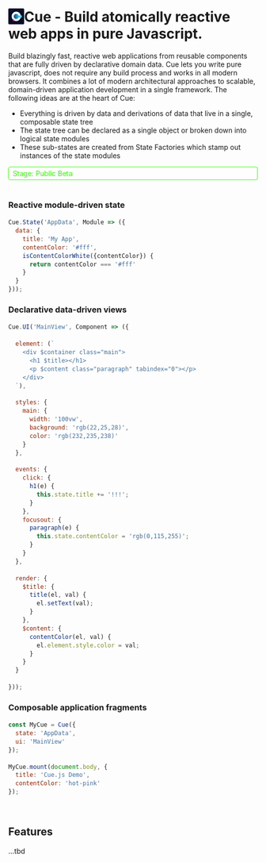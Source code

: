 # <img align="left" src="https://github.com/monokee/Cue/raw/master/CueLogo.png" alt="Cue Logo" width="32"/> Cue - Build atomically reactive web apps in pure Javascript.

Build blazingly fast, reactive web applications from reusable components that are fully driven by declarative
domain data. Cue lets you write pure javascript, does not require any build process and works in all modern browsers.
It combines a lot of modern architectural approaches to scalable, domain-driven application development
in a single framework. The following ideas are at the heart of Cue:
- Everything is driven by data and derivations of data that live in a single, composable state tree
- The state tree can be declared as a single object or broken down into logical state modules
- These sub-states are created from State Factories which stamp out instances of the state modules

<div style="padding: 4px 8px; background: hsla(108, 100%, 100%, 0.2); border: 1px solid hsl(108, 100%, 50%); color: hsl(108, 100%, 50%); border-radius: 4px;">Stage: Public Beta</div>
<br>

### Reactive module-driven state
```javascript
Cue.State('AppData', Module => ({
  data: {
    title: 'My App',
    contentColor: '#fff',
    isContentColorWhite({contentColor}) {
      return contentColor === '#fff'
    }
  }
}));
```
### Declarative data-driven views
```javascript
Cue.UI('MainView', Component => ({

  element: (`
    <div $container class="main">
      <h1 $title></h1>
      <p $content class="paragraph" tabindex="0"></p>
    </div>
  `),
  
  styles: {
    main: {
      width: '100vw',
      background: 'rgb(22,25,28)',
      color: 'rgb(232,235,238)'
    }
  },
  
  events: {
    click: {
      h1(e) {
        this.state.title += '!!!';
      }
    },
    focusout: {
      paragraph(e) {
        this.state.contentColor = 'rgb(0,115,255)';
      }
    }
  },
  
  render: {
    $title: {
      title(el, val) {
        el.setText(val);
      }
    },
    $content: {
      contentColor(el, val) {
        el.element.style.color = val;
      }
    }
  }
  
}));
```
### Composable application fragments
```javascript
const MyCue = Cue({
  state: 'AppData',
  ui: 'MainView'
});

MyCue.mount(document.body, {
  title: 'Cue.js Demo',
  contentColor: 'hot-pink'
});
```
<br>

## Features
...tbd
